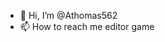 - 👋 Hi, I’m @Athomas562
- 📫 How to reach me editor game

<!---
Athomas562/Athomas562 is a ✨ special ✨ repository because its `README.md` (this file) appears on your GitHub profile.
You can click the Preview link to take a look at your changes.
--->
